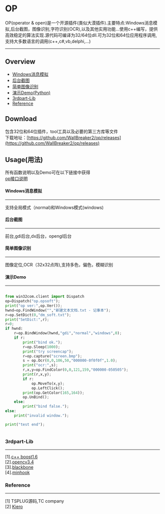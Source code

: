 OP
===========
OP(operator & open)是一个开源插件(类似大漠插件).主要特点:Windows消息模拟,后台截图，图像识别,字符识别(OCR),以及其他实用功能...使用c++编写，提供高效稳定的算法实现.源代码可编译为32/64位dll.可为32位和64位应用程序调用,支持大多数语言的调用(c++,c#,vb,delphi,...)



***
## Overview
* [Windows消息模拟](#Windows消息模拟)
* [后台截图](#后台截图)
* [简单图像识别](#简单图像识别)
* [演示Demo(Python)](#演示Demo)
* [3rdpart-Lib](#3rdpart-Lib)
* [Reference](#Reference)

## Download
包含32位和64位插件，tool工具以及必要的第三方库等文件  
下载地址：[https://github.com/WallBreaker2/op/releases](https://github.com/WallBreaker2/op/releases)

## Usage(用法)  
所有函数说明以及Demo可在以下链接中获得  
[op接口说明](https://github.com/WallBreaker2/op/blob/master/doc)


#### Windows消息模拟
---
支持全局模式（normal)和Windows模式(windows)

#### 后台截图
---
前台,gdi后台,dx后台，opengl后台
#### 简单图像识别
---
图像定位,OCR（32x32点阵),支持多色，偏色，模糊识别
#### 演示Demo  
---
```Python

from win32com.client import Dispatch
op=Dispatch("op.opsoft");
print("op ver:",op.Ver());
hwnd=op.FindWindow("","新建文本文档.txt - 记事本");
r=op.SetDict(0,"dm_soft.txt");
print("SetDict:",r);
r=0;
if hwnd:
	r=op.BindWindow(hwnd,"gdi","normal","windows",0);
	if r:
		print("bind ok.");
		r=op.Sleep(1000);
		print("try screencap");
		r=op.capture("screen.bmp");
		s = op.Ocr(0,0,106,50,"000000-0f0f0f",1.0);
		print("ocr:",s);
		r,x,y=op.FindColor(0,0,121,159,"000000-050505");
		print(r,x,y);
		if r:
			op.MoveTo(x,y);
			op.LeftClick();
		print(op.GetColor(165,164));
		op.UnBind();
	else:
		print("bind false.");
else:
	print("invalid window.");

print("test end");



```
### 3rdpart-Lib  
---
[1].[c++ boost1.6](https://www.boost.org/)  
[2].[opencv3.4](https://opencv.org/)  
[3].[blackbone](https://github.com/DarthTon/Blackbone.git)  
[4].[minhook](https://github.com/TsudaKageyu/minhook.git)  

### Reference
---
[1] TSPLUG源码,TC company  
[2] [Kiero](https://github.com/Rebzzel/kiero.git)  
